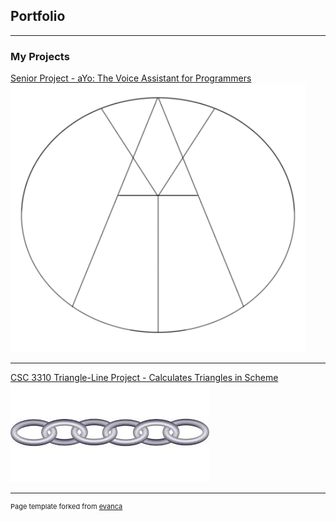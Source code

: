 ## Portfolio

---

### My Projects

[Senior Project - aYo: The Voice Assistant for Programmers](https://github.com/JorgeRamirez7/aYo)
<img src="images/aYo_small.png?raw=true"/>

---
[CSC 3310 Triangle-Line Project - Calculates Triangles in Scheme](https://github.com/csc3310-fall2020/triangle-line-TimDrews1)
<img src="images/Linked List.jpg?raw=true"/>

---
<p style="font-size:11px">Page template forked from <a href="https://github.com/evanca/quick-portfolio">evanca</a></p>
<!-- Remove above link if you don't want to attibute -->

